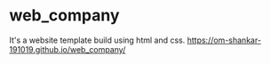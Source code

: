 # web_company
It's a website template build using html and css.
https://om-shankar-191019.github.io/web_company/
